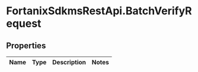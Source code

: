 # FortanixSdkmsRestApi.BatchVerifyRequest

## Properties
Name | Type | Description | Notes
------------ | ------------- | ------------- | -------------


